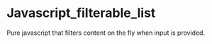 # Javascript_filterable_list
Pure javascript that filters content on the fly when input is provided.
